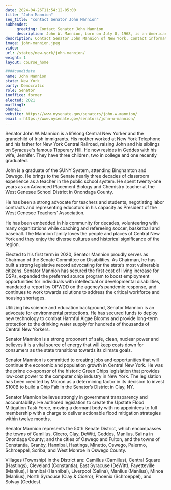 ```yaml
---
date: 2024-04-26T11:54:12-05:00
title: "John Mannion"
seo_title: "contact Senator John Mannion"
subheader:
     greeting: Contact Senator John Mannion
     description: John W. Mannion, born on July 8, 1968, is an American politician from Syracuse, New York. A member of the Democratic party, he currently serves as a member of the New York State Senate representing the 50th district. He was first elected in 2020.
description: Contact Senator John Mannion of New York. Contact information for John Mannion includes email address, phone number, and mailing address.
image: john-mannion.jpeg
video:
url: /states/new-york/john-mannion/
weight: 1
layout: course_home

####candidate
name: John Mannion
state: New York
party: Democratic
role: Senator
inoffice: former 
elected: 2021
mailing1: 
phone1: 
website: https://www.nysenate.gov/senators/john-w-mannion/
email : https://www.nysenate.gov/senators/john-w-mannion/
---
```


Senator John W. Mannion is a lifelong Central New Yorker and the grandchild of Irish immigrants. His mother worked at New York Telephone and his father for New York Central Railroad, raising John and his siblings on Syracuse's famous Tipperary Hill. He now resides in Geddes with his wife, Jennifer. They have three children, two in college and one recently graduated.

John is a graduate of the SUNY System, attending Binghamton and Oswego. He brings to the Senate nearly three decades of classroom experience as a teacher in the public school system. He spent twenty-one years as an Advanced Placement Biology and Chemistry teacher at the West Genesee School District in Onondaga County.

He has been a strong advocate for teachers and students, negotiating labor contracts and representing educators in his capacity as President of the West Genesee Teachers’ Association.

He has been embedded in his community for decades, volunteering with many organizations while coaching and refereeing soccer, basketball and baseball. The Mannion family loves the people and places of Central New York and they enjoy the diverse cultures and historical significance of the region.

Elected to his first term in 2020, Senator Mannion proudly serves as Chairman of the Senate Committee on Disabilities. As Chairman, he has built a strong legislative record advocating for the state’s most vulnerable citizens. Senator Mannion has secured the first cost of living increase for DSPs, expanded the preferred source program to boost employment opportunities for individuals with intellectual or developmental disabilities, mandated a report by OPWDD on the agency’s pandemic response, and continues to work towards solutions to address the critical workforce and housing shortages.

Utilizing his science and education background, Senator Mannion is an advocate for environmental protections. He has secured funds to deploy new technology to combat Harmful Algae Blooms and provide long-term protection to the drinking water supply for hundreds of thousands of Central New Yorkers.

Senator Mannion is a strong proponent of safe, clean, nuclear power and believes it is a vital source of energy that will keep costs down for consumers as the state transitions towards its climate goals.

Senator Mannion is committed to creating jobs and opportunities that will continue the economic and population growth in Central New York. He was the prime co-sponsor of the historic Green Chips legislation that provides low-cost power to the computer chip industry in New York. The legislation has been credited by Micron as a determining factor in its decision to invest $100B to build a Chip Fab in the Senator’s District in Clay, NY.

Senator Mannion believes strongly in government transparency and accountability. He authored legislation to create the Upstate Flood Mitigation Task Force, moving a dormant body with no appointees to full membership with a charge to deliver actionable flood mitigation strategies within twelve months.

Senator Mannion represents the 50th Senate District, which encompasses the towns of Camillus, Cicero, Clay, DeWitt, Geddes, Manlius, Salina in Onondaga County; and the cities of Oswego and Fulton, and the towns of Constantia, Granby, Hannibal, Hastings, Minetto, Oswego, Palermo, Schroeppel, Scriba, and West Monroe in Oswego County.

Villages (Township) in the District are: Camillus (Camillus), Central Square (Hastings), Cleveland (Constantia), East Syracuse (DeWitt), Fayetteville (Manlius), Hannibal (Hannibal), Liverpool (Salina), Manlius (Manlius), Minoa (Manlius), North Syracuse (Clay & Cicero), Phoenix (Schroeppel), and Solvay (Geddes).
